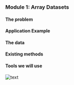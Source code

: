 ### Module 1: Array Datasets

#### The problem

#### Application Example

#### The data


#### Existing methods

#### Tools we will use

![text](https://github.com/geohackweek/geohackweek.github.io/blob/master/img/vector_icon.png)



